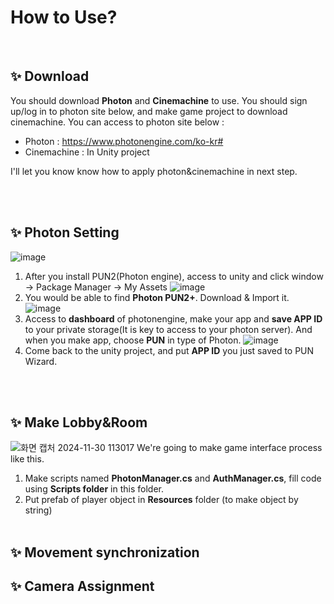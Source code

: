# How to Use? 
<br>

## ✨ Download
You should download **Photon** and **Cinemachine** to use. You should sign up/log in to photon site below, and make game project to download cinemachine. You can access to photon site below : 

- Photon : https://www.photonengine.com/ko-kr#
- Cinemachine : In Unity project

I'll let you know know how to apply photon&cinemachine in next step.

<br><br>

## ✨ Photon Setting 
![image](https://github.com/user-attachments/assets/3c61830e-2c32-426e-9ca5-e8cdf5568398)
1. After you install PUN2(Photon engine), access to unity and click window -> Package Manager -> My Assets
![image](https://github.com/user-attachments/assets/573e091a-c2dc-45f3-b8bc-fe09de119481)
2. You would be able to find **Photon PUN2+**. Download & Import it.
![image](https://github.com/user-attachments/assets/c9c96eaf-7a5c-4237-bdad-a2baacb6d3bf)
3. Access to **dashboard** of photonengine, make your app and **save APP ID** to your private storage(It is key to access to your photon server). And when you make app, choose **PUN** in type of Photon.
![image](https://github.com/user-attachments/assets/b19e39e5-138a-488b-9214-10c8feff48b1)
4. Come back to the unity project, and put **APP ID** you just saved to PUN Wizard. 

<br><br>

## ✨ Make Lobby&Room
![화면 캡처 2024-11-30 113017](https://github.com/user-attachments/assets/342218bc-91b8-4369-b4ea-dbd479a7b2a8)
We're going to make game interface process like this.
1. Make scripts named **PhotonManager.cs** and **AuthManager.cs**, fill code using **Scripts folder** in this folder.
2. Put prefab of player object in **Resources** folder (to make object by string)
<br><br>

## ✨ Movement synchronization

## ✨ Camera Assignment
